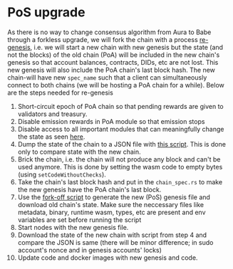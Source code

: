 # PoS upgrade
As there is no way to change consensus algorithm from Aura to Babe through a forkless upgrade, we will fork the chain with 
a process [re-genesis](https://github.com/paritytech/substrate/issues/7458), i.e. we will start a new chain with new 
genesis but the state (and not the blocks) of the old chain (PoA) will be included in the new chain's genesis so that account balances, 
contracts, DIDs, etc are not lost. This new genesis will also include the PoA chain's last block hash. The new chain-will have 
new `spec_name` such that a client can simultaneously connect to both chains (we will be hosting a PoA chain for a while). Below 
are the steps needed for re-genesis
1. Short-circuit epoch of PoA chain so that pending rewards are given to validators and treasury.
2. Disable emission rewards in PoA module so that emission stops
3. Disable access to all important modules that can meaningfully change the state as seen [here](https://github.com/docknetwork/dock-substrate/blob/pre-brick-chain/runtime/src/lib.rs#L721).
4. Dump the state of the chain to a JSON file with [this script](https://github.com/docknetwork/sdk/blob/master/scripts/dump_state.js). This is done only to compare state with the new chain.
5. Brick the chain, i.e. the chain will not produce any block and can't be used anymore. This is done by setting the wasm code to empty bytes (using `setCodeWithoutChecks`).
6. Take the chain's last block hash and put in the `chain_spec.rs` to make the new genesis have the PoA chain's last block.
7. Use the [fork-off script](https://github.com/lovesh/fork-off-substrate) to generate the new (PoS) genesis file and download old 
chain's state. Make sure the neccessary files like metadata, binary, runtime wasm, types, etc are present and env variables are set before 
running the script  
8. Start nodes with the new genesis file.
9. Download the state of the new chain with script from step 4 and compare the JSON is same (there will be minor difference; in sudo account's nonce and in genesis accounts' locks)
10. Update code and docker images with new genesis and code.